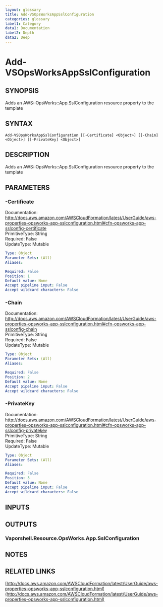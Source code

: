 ```yaml
---
layout: glossary
title: Add-VSOpsWorksAppSslConfiguration
categories: glossary
label1: Category
data1: Documentation
label2: Depth
data2: Deep
---
```


# Add-VSOpsWorksAppSslConfiguration

## SYNOPSIS
Adds an AWS::OpsWorks::App.SslConfiguration resource property to the template

## SYNTAX

```
Add-VSOpsWorksAppSslConfiguration [[-Certificate] <Object>] [[-Chain] <Object>] [[-PrivateKey] <Object>]
```

## DESCRIPTION
Adds an AWS::OpsWorks::App.SslConfiguration resource property to the template

## PARAMETERS

### -Certificate
Documentation: http://docs.aws.amazon.com/AWSCloudFormation/latest/UserGuide/aws-properties-opsworks-app-sslconfiguration.html#cfn-opsworks-app-sslconfig-certificate    
PrimitiveType: String    
Required: False    
UpdateType: Mutable

```yaml
Type: Object
Parameter Sets: (All)
Aliases: 

Required: False
Position: 1
Default value: None
Accept pipeline input: False
Accept wildcard characters: False
```

### -Chain
Documentation: http://docs.aws.amazon.com/AWSCloudFormation/latest/UserGuide/aws-properties-opsworks-app-sslconfiguration.html#cfn-opsworks-app-sslconfig-chain    
PrimitiveType: String    
Required: False    
UpdateType: Mutable

```yaml
Type: Object
Parameter Sets: (All)
Aliases: 

Required: False
Position: 2
Default value: None
Accept pipeline input: False
Accept wildcard characters: False
```

### -PrivateKey
Documentation: http://docs.aws.amazon.com/AWSCloudFormation/latest/UserGuide/aws-properties-opsworks-app-sslconfiguration.html#cfn-opsworks-app-sslconfig-privatekey    
PrimitiveType: String    
Required: False    
UpdateType: Mutable

```yaml
Type: Object
Parameter Sets: (All)
Aliases: 

Required: False
Position: 3
Default value: None
Accept pipeline input: False
Accept wildcard characters: False
```

## INPUTS

## OUTPUTS

### Vaporshell.Resource.OpsWorks.App.SslConfiguration

## NOTES

## RELATED LINKS

[http://docs.aws.amazon.com/AWSCloudFormation/latest/UserGuide/aws-properties-opsworks-app-sslconfiguration.html](http://docs.aws.amazon.com/AWSCloudFormation/latest/UserGuide/aws-properties-opsworks-app-sslconfiguration.html)

